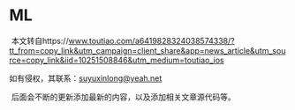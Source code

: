 # ML
​	本文转自https://www.toutiao.com/a6419828324038574338/?tt_from=copy_link&utm_campaign=client_share&app=news_article&utm_source=copy_link&iid=10251508846&utm_medium=toutiao_ios

如有侵权，其联系：suyuxinlong@yeah.net

​	后面会不断的更新添加最新的内容，以及添加相关文章源代码等。